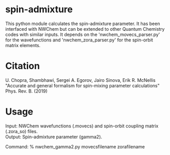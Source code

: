 # spin-admixture

This python module calculates the spin-admixture parameter. It has
been interfaced with NWChem but can be extended to other Quantum Chemistry codes
with similar inputs. It depends on the 'nwchem_movecs_parser.py' for the wavefunctions
and 'nwchem_zora_parser.py' for the spin-orbit matrix elements.


# Citation

U. Chopra, Shambhawi, Sergei A. Egorov, Jairo Sinova, Erik R. McNellis "Accurate and general formalism for spin-mixing parameter calculations" Phys. Rev. B. (2019)

# Usage

Input: NWChem wavefunctions (.movecs) and spin-orbit coupling matrix (.zora_so) files.  
Output: Spin-admixture parameter (gamma2). 

Command: % nwchem_gamma2.py movecsfilename zorafilename
